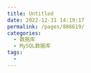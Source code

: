 ```yaml
---
title: Untitled
date: 2022-12-31 14:19:17
permalink: /pages/886619/
categories:
  - 数据库
  - MySQL数据库
tags:
  - 
---
```

